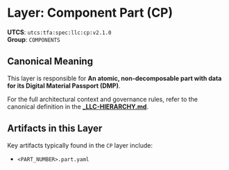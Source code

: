 # Layer: Component Part (CP)

**UTCS**: `utcs:tfa:spec:llc:cp:v2.1.0`  
**Group**: `COMPONENTS`

## Canonical Meaning

This layer is responsible for **An atomic, non-decomposable part with data for its Digital Material Passport (DMP)**.

For the full architectural context and governance rules, refer to the canonical definition in the
[**_LLC-HIERARCHY.md**](../../../../_LLC-HIERARCHY.md#33-components-group).

## Artifacts in this Layer

Key artifacts typically found in the `CP` layer include:
- `<PART_NUMBER>.part.yaml`